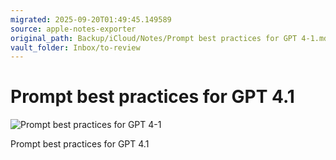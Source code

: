 ```yaml
---
migrated: 2025-09-20T01:49:45.149589
source: apple-notes-exporter
original_path: Backup/iCloud/Notes/Prompt best practices for GPT 4-1.md
vault_folder: Inbox/to-review
---
```

# Prompt best practices for GPT 4.1

![Prompt best practices for GPT 4-1](images/Prompt%20best%20practices%20for%20GPT%204-1.png)

Prompt best practices for GPT 4.1
